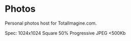 # Photos
Personal photos host for TotalImagine.com.

Spec: 1024x1024 Square 50% Progressive JPEG <500Kb